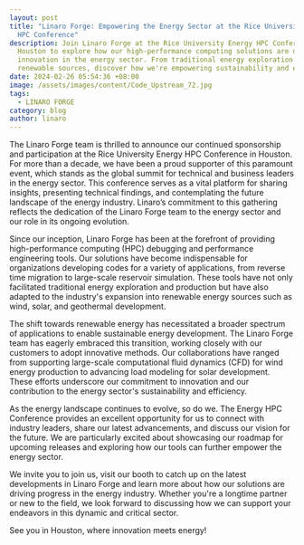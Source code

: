 ```yaml
---
layout: post
title: "Linaro Forge: Empowering the Energy Sector at the Rice University Energy
  HPC Conference"
description: Join Linaro Forge at the Rice University Energy HPC Conference in
  Houston to explore how our high-performance computing solutions are driving
  innovation in the energy sector. From traditional energy exploration to
  renewable sources, discover how we're empowering sustainability and efficiency
date: 2024-02-26 05:54:36 +08:00
image: /assets/images/content/Code_Upstream_72.jpg
tags:
  - LINARO FORGE
category: blog
author: linaro
---
```

The Linaro Forge team is thrilled to announce our continued sponsorship and participation at the Rice University Energy HPC Conference in Houston. For more than a decade, we have been a proud supporter of this paramount event, which stands as the global summit for technical and business leaders in the energy sector. This conference serves as a vital platform for sharing insights, presenting technical findings, and contemplating the future landscape of the energy industry. Linaro’s commitment to this gathering reflects the dedication of the Linaro Forge team to the energy sector and our role in its ongoing evolution.


Since our inception, Linaro Forge has been at the forefront of providing high-performance computing (HPC) debugging and performance engineering tools. Our solutions have become indispensable for organizations developing codes for a variety of applications, from reverse time migration to large-scale reservoir simulation. These tools have not only facilitated traditional energy exploration and production but have also adapted to the industry's expansion into renewable energy sources such as wind, solar, and geothermal development.


The shift towards renewable energy has necessitated a broader spectrum of applications to enable sustainable energy development. The Linaro Forge team has eagerly embraced this transition, working closely with our customers to adopt innovative methods. Our collaborations have ranged from supporting large-scale computational fluid dynamics (CFD) for wind energy production to advancing load modeling for solar development. These efforts underscore our commitment to innovation and our contribution to the energy sector's sustainability and efficiency.


As the energy landscape continues to evolve, so do we. The Energy HPC Conference provides an excellent opportunity for us to connect with industry leaders, share our latest advancements, and discuss our vision for the future. We are particularly excited about showcasing our roadmap for upcoming releases and exploring how our tools can further empower the energy sector.


We invite you to join us, visit our booth to catch up on the latest developments in Linaro Forge and learn more about how our solutions are driving progress in the energy industry. Whether you're a longtime partner or new to the field, we look forward to discussing how we can support your endeavors in this dynamic and critical sector.


See you in Houston, where innovation meets energy!